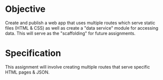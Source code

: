 # Objective
Create and publish a web app that uses multiple routes which serve static files (HTML & CSS) as well as create a "data service" module for accessing data. This will serve as the "scaffolding" for future assignments.

# Specification
This assignment will involve creating multiple routes that serve specific HTML pages & JSON.
